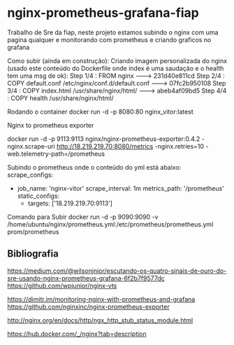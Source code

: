 # nginx-prometheus-grafana-fiap
Trabalho de Sre da fiap, neste projeto estamos subindo o nginx com uma pagina qualquer e monitorando com prometheus e criando graficos no grafana


Como subir (ainda em construção):
Criando imagem personalizada do nginx (usado este conteúdo do Dockerfile onde índex é uma saudação e o health tem uma msg de ok):
Step 1/4 : FROM nginx
 ---> 231d40e811cd
Step 2/4 : COPY default.conf /etc/nginx/conf.d/default.conf
 ---> 07fc2b950108
Step 3/4 : COPY index.html /usr/share/nginx/html/
 ---> abeb4af09bd5
Step 4/4 : COPY health /usr/share/nginx/html/

Rodando o container
docker run -d -p 8080:80 nginx_vitor:latest



Nginx to prometheus exporter

docker run -d -p 9113:9113 nginx/nginx-prometheus-exporter:0.4.2 -nginx.scrape-uri http://18.219.219.70:8080/metrics -nginx.retries=10 -web.telemetry-path=/prometheus


Subindo o prometheus onde o conteúdo do yml está abaixo:
scrape_configs:
  - job_name: 'nginx-vitor'
    scrape_interval: 1m
    metrics_path: '/prometheus'
    static_configs:
      - targets: ['18.219.219.70:9113']

Comando para Subir
docker run -d -p 9090:9090 -v /home/ubuntu/nginx/prometheus.yml:/etc/prometheus/prometheus.yml prom/prometheus



## Bibliografia
https://medium.com/@wilsonjnior/escutando-os-quatro-sinais-de-ouro-do-sre-usando-nginx-prometheus-grafana-6f2b7f9577dc
https://github.com/wpjunior/nginx-vts


https://dimitr.im/monitoring-nginx-with-prometheus-and-grafana
https://github.com/nginxinc/nginx-prometheus-exporter

http://nginx.org/en/docs/http/ngx_http_stub_status_module.html

https://hub.docker.com/_/nginx?tab=description
